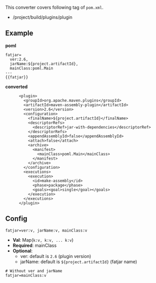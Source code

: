 This converter covers following tag of `pom.xml`.

- /project/build/plugins/plugin


## Example
**poml**
```
fatjar=
  ver:2.6, 
  jarName:${project.artifactId},
  mainClass:poml.Main
---
{{fatjar}}
```

**converted**
```
      <plugin>
        <groupId>org.apache.maven.plugins</groupId>
        <artifactId>maven-assembly-plugin</artifactId>
        <version>2.6</version>
        <configuration>
          <finalName>${project.artifactId}</finalName>
          <descriptorRefs>
            <descriptorRef>jar-with-dependencies</descriptorRef>
          </descriptorRefs>
          <appendAssemblyId>false</appendAssemblyId>
          <attach>false</attach>
          <archive>
            <manifest>
              <mainClass>poml.Main</mainClass>
            </manifest>
          </archive>
        </configuration>
        <executions>
          <execution>
            <id>make-assembly</id>
            <phase>package</phase>
            <goals><goal>single</goal></goals>
          </execution>
        </executions>
      </plugin>
```


## Config 
```
fatjar=ver:v, jarName:v, mainClass:v
```

- **Val**: Map(`k:v, k:v, ... k:v`)
- **Required**: mainClass
- **Optional**:
    - ver: default is `2.6` (plugin version)
    - jarName: default is `${project.artifactId}` (fatjar name)

```
# Without ver and jarName
fatjar=mainClass:v
```
